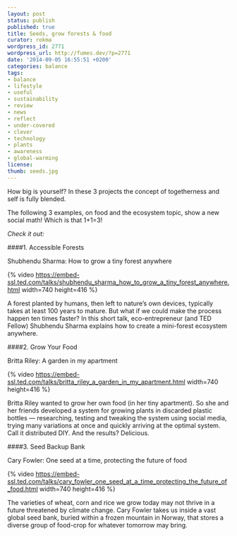```yaml
---
layout: post
status: publish
published: true
title: Seeds, grow forests & food 
curator: rokma
wordpress_id: 2771
wordpress_url: http://fumes.dev/?p=2771
date: '2014-09-05 16:55:51 +0200'
categories: balance
tags: 
- balance
- lifestyle
- useful
- sustainability
- review
- news
- reflect
- under-covered
- clever
- technology
- plants
- awareness
- global-warming
license:
thumb: seeds.jpg
---
```


How big is yourself? In these 3 projects the concept of togetherness and self is fully blended. 

The following 3 examples, on food and the ecosystem topic, show a new social math! Which is that 1+1=3! 

_Check it out:_

####1. Accessible Forests

Shubhendu Sharma: How to grow a tiny forest anywhere

{% video https://embed-ssl.ted.com/talks/shubhendu_sharma_how_to_grow_a_tiny_forest_anywhere.html width=740 height=416 %}


A forest planted by humans, then left to nature’s own devices, typically takes at least 100 years to mature. But what if we could make the process happen ten times faster? In this short talk, eco-entrepreneur (and TED Fellow) Shubhendu Sharma explains how to create a mini-forest ecosystem anywhere.


####2. Grow Your Food

Britta Riley: A garden in my apartment

{% video https://embed-ssl.ted.com/talks/britta_riley_a_garden_in_my_apartment.html width=740 height=416 %}

Britta Riley wanted to grow her own food (in her tiny apartment). So she and her friends developed a system for growing plants in discarded plastic bottles — researching, testing and tweaking the system using social media, trying many variations at once and quickly arriving at the optimal system. Call it distributed DIY. And the results? Delicious.



####3. Seed Backup Bank

Cary Fowler: One seed at a time, protecting the future of food

{% video https://embed-ssl.ted.com/talks/cary_fowler_one_seed_at_a_time_protecting_the_future_of_food.html width=740 height=416 %}

The varieties of wheat, corn and rice we grow today may not thrive in a future threatened by climate change. Cary Fowler takes us inside a vast global seed bank, buried within a frozen mountain in Norway, that stores a diverse group of food-crop for whatever tomorrow may bring.

